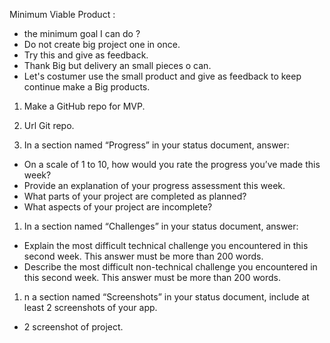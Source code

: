 Minimum Viable Product :

- the minimum goal I can do ?
- Do not create big project one in once.
- Try this and give as feedback.
- Thank Big but delivery an small pieces o can.
- Let's costumer use the small product and give as feedback to keep continue make a Big products.

1. Make a GitHub repo for MVP.

1. Url Git repo.

1. In a section named “Progress” in your status document, answer:

- On a scale of 1 to 10, how would you rate the progress you’ve made this week?
- Provide an explanation of your progress assessment this week.
- What parts of your project are completed as planned?
- What aspects of your project are incomplete?

1. In a section named “Challenges” in your status document, answer:

- Explain the most difficult technical challenge you encountered in this second week. This answer must be more than 200 words.
- Describe the most difficult non-technical challenge you encountered in this second week. This answer must be more than 200 words.

1. n a section named “Screenshots” in your status document, include at least 2 screenshots of your app.

- 2 screenshot of project.